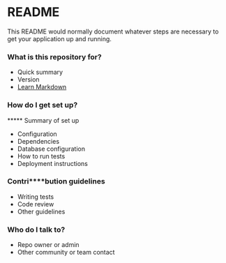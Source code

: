 # README #

This README would normally document whatever steps are necessary to get your application up and running.

### What is this repository for? ###

* Quick summary
* Version
* [Learn Markdown](https://bitbucket.org/tutorials/markdowndemo)

### How do I get set up? ###

***** Summary of set up
* Configuration
* Dependencies
* Database configuration
* How to run tests
* Deployment instructions

### Contri****bution guidelines ###

* Writing tests
* Code review
* Other guidelines

### Who do I talk to? ###

* Repo owner or admin
* Other community or team contact